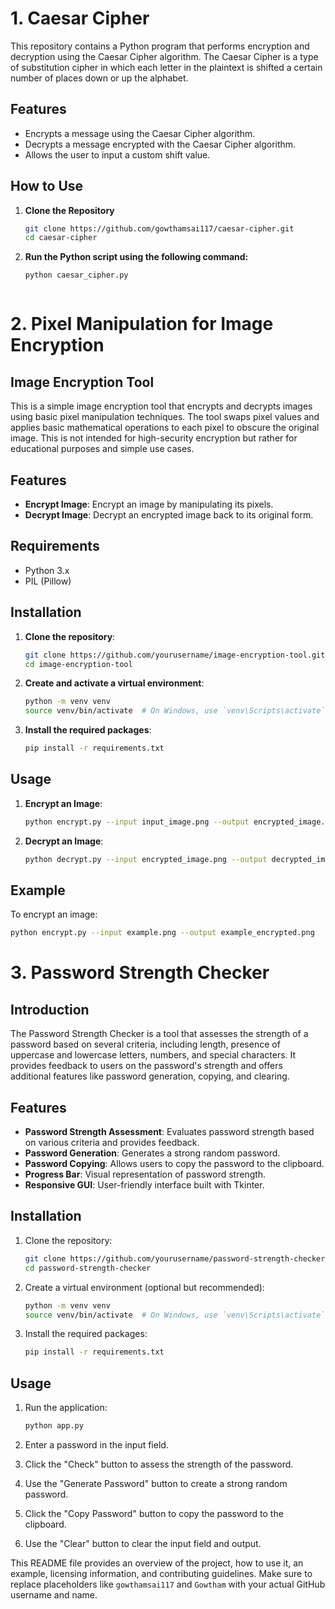 # 1. Caesar Cipher

This repository contains a Python program that performs encryption and decryption using the Caesar Cipher algorithm. The Caesar Cipher is a type of substitution cipher in which each letter in the plaintext is shifted a certain number of places down or up the alphabet.

## Features

- Encrypts a message using the Caesar Cipher algorithm.
- Decrypts a message encrypted with the Caesar Cipher algorithm.
- Allows the user to input a custom shift value.

## How to Use

1. **Clone the Repository**

   ```sh
   git clone https://github.com/gowthamsai117/caesar-cipher.git
   cd caesar-cipher

2. **Run the Python script using the following command:**
   ```sh
   python caesar_cipher.py



# 2. Pixel Manipulation for Image Encryption

## Image Encryption Tool

This is a simple image encryption tool that encrypts and decrypts images using basic pixel manipulation techniques. The tool swaps pixel values and applies basic mathematical operations to each pixel to obscure the original image. This is not intended for high-security encryption but rather for educational purposes and simple use cases.

## Features

- **Encrypt Image**: Encrypt an image by manipulating its pixels.
- **Decrypt Image**: Decrypt an encrypted image back to its original form.

## Requirements

- Python 3.x
- PIL (Pillow)

## Installation

1. **Clone the repository**:
    ```bash
    git clone https://github.com/yourusername/image-encryption-tool.git
    cd image-encryption-tool
    ```

2. **Create and activate a virtual environment**:
    ```bash
    python -m venv venv
    source venv/bin/activate  # On Windows, use `venv\Scripts\activate`
    ```

3. **Install the required packages**:
    ```bash
    pip install -r requirements.txt
    ```

## Usage

1. **Encrypt an Image**:
    ```bash
    python encrypt.py --input input_image.png --output encrypted_image.png
    ```

2. **Decrypt an Image**:
    ```bash
    python decrypt.py --input encrypted_image.png --output decrypted_image.png
    ```

## Example

To encrypt an image:

```bash
python encrypt.py --input example.png --output example_encrypted.png
```

# 3. Password Strength Checker

## Introduction

The Password Strength Checker is a tool that assesses the strength of a password based on several criteria, including length, presence of uppercase and lowercase letters, numbers, and special characters. It provides feedback to users on the password's strength and offers additional features like password generation, copying, and clearing.

## Features

- **Password Strength Assessment**: Evaluates password strength based on various criteria and provides feedback.
- **Password Generation**: Generates a strong random password.
- **Password Copying**: Allows users to copy the password to the clipboard.
- **Progress Bar**: Visual representation of password strength.
- **Responsive GUI**: User-friendly interface built with Tkinter.

## Installation

1. Clone the repository:
    ```bash
    git clone https://github.com/yourusername/password-strength-checker.git
    cd password-strength-checker
    ```

2. Create a virtual environment (optional but recommended):
    ```bash
    python -m venv venv
    source venv/bin/activate  # On Windows, use `venv\Scripts\activate`
    ```

3. Install the required packages:
    ```bash
    pip install -r requirements.txt
    ```

## Usage

1. Run the application:
    ```bash
    python app.py
    ```

2. Enter a password in the input field.
3. Click the "Check" button to assess the strength of the password.
4. Use the "Generate Password" button to create a strong random password.
5. Click the "Copy Password" button to copy the password to the clipboard.
6. Use the "Clear" button to clear the input field and output.


This README file provides an overview of the project, how to use it, an example, licensing information, and contributing guidelines. Make sure to replace placeholders like `gowthamsai117` and `Gowtham` with your actual GitHub username and name.

